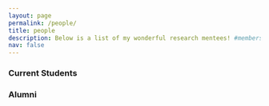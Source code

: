 ```yaml
---
layout: page
permalink: /people/
title: people
description: Below is a list of my wonderful research mentees! #members of the lab or group
nav: false
---
```

    
### Current Students

### Alumni